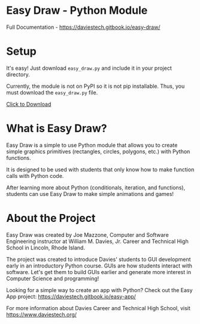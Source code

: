# Easy Draw - Python Module

Full Documentation - https://daviestech.gitbook.io/easy-draw/

# Setup

It's easy!  Just download ```easy_draw.py``` and include it in your project directory. 

Currently, the module is not on PyPI so it is not pip installable. Thus, you must download the ```easy_draw.py``` file.

<a id="raw-url" href="https://raw.githubusercontent.com/MrMazzone/easy-draw/main/easy_draw.py">Click to Download</a>

# What is Easy Draw?

Easy Draw is a simple to use Python module that allows you to create simple graphics primitives (rectangles, circles, polygons, etc.) with Python functions.

It is designed to be used with students that only know how to make function calls with Python code. 

After learning more about Python (conditionals, iteration, and functions), students can use Easy Draw to make simple animations and games!

# About the Project
Easy Draw was created by Joe Mazzone, Computer and Software Engineering instructor at William M. Davies, Jr. Career and Technical High School in Lincoln, Rhode Island. 

The project was created to introduce Davies' students to GUI development early in an introductory Python course.  GUIs are how students interact with software.  Let's get them to build GUIs earlier and generate more interest in Computer Science and programming!

Looking for a simple way to create an app with Python?  Check out the Easy App project: https://daviestech.gitbook.io/easy-app/

For more information about Davies Career and Technical High School, visit https://www.daviestech.org/
